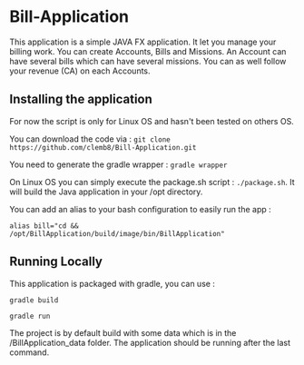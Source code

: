 # Bill-Application

This application is a simple JAVA FX application. It let you manage your billing work. You can create Accounts, Bills and Missions.
An Account can have several bills which can have several missions. You can as well follow your revenue (CA) on each Accounts.



## Installing the application

For now the script is only for Linux OS and hasn't been tested on others OS.

You can download the code via : `git clone https://github.com/clemb8/Bill-Application.git`

You need to generate the gradle wrapper : `gradle wrapper`

On Linux OS you can simply execute the package.sh script : `./package.sh`. It will build the Java application in your /opt directory.

You can add an alias to your bash configuration to easily run the app :

`alias bill="cd && /opt/BillApplication/build/image/bin/BillApplication"`




## Running Locally

This application is packaged with gradle, you can use :

`gradle build`

`gradle run`

The project is by default build with some data which is in the /BillApplication_data folder. The application should be running after the last command.

